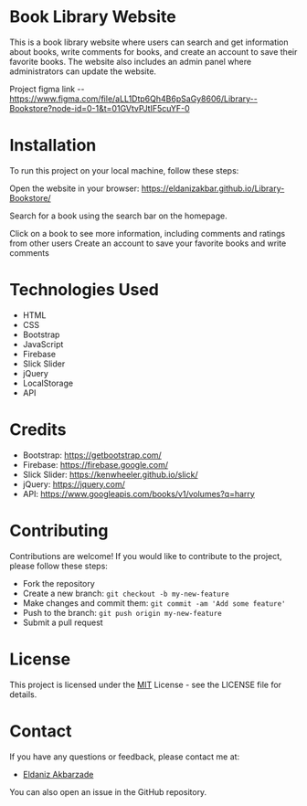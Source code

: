 # Book Library Website
This is a book library website where users can search and get information about books, write comments for books, and create an account to save their favorite books. The website also includes an admin panel where administrators can update the website.

Project figma link -- https://www.figma.com/file/aLL1Dtp6Qh4B6pSaGy8606/Library--Bookstore?node-id=0-1&t=01GVtvPJtIF5cuYF-0


# Installation
To run this project on your local machine, follow these steps:

Open the website in your browser:  https://eldanizakbar.github.io/Library-Bookstore/

Search for a book using the search bar on the homepage.

Click on a book to see more information, including comments and ratings from other users
Create an account to save your favorite books and write comments


# Technologies Used

* HTML
* CSS
* Bootstrap
* JavaScript
* Firebase
* Slick Slider
* jQuery
* LocalStorage
* API


# Credits
* Bootstrap: https://getbootstrap.com/
* Firebase: https://firebase.google.com/
* Slick Slider: https://kenwheeler.github.io/slick/
* jQuery: https://jquery.com/
* API: https://www.googleapis.com/books/v1/volumes?q=harry



# Contributing

Contributions are welcome! If you would like to contribute to the project, please follow these steps:

* Fork the repository
* Create a new branch: `git checkout -b my-new-feature`
* Make changes and commit them: `git commit -am 'Add some feature' `
* Push to the branch: `git push origin my-new-feature`
* Submit a pull request



# License

This project is licensed under the [MIT](https://choosealicense.com/licenses/mit/) License - see the LICENSE file for details.

# Contact
If you have any questions or feedback, please contact me at:


* [Eldaniz Akbarzade](https://github.com/EldanizAkbar)


You can also open an issue in the GitHub repository.


